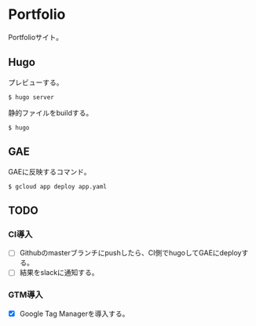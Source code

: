 # Portfolio
Portfolioサイト。

## Hugo

プレビューする。

`$ hugo server`

静的ファイルをbuildする。

`$ hugo`

## GAE

GAEに反映するコマンド。

`$ gcloud app deploy app.yaml`

## TODO

### CI導入

- [ ] Githubのmasterブランチにpushしたら、CI側でhugoしてGAEにdeployする。
- [ ] 結果をslackに通知する。

### GTM導入

- [x] Google Tag Managerを導入する。
